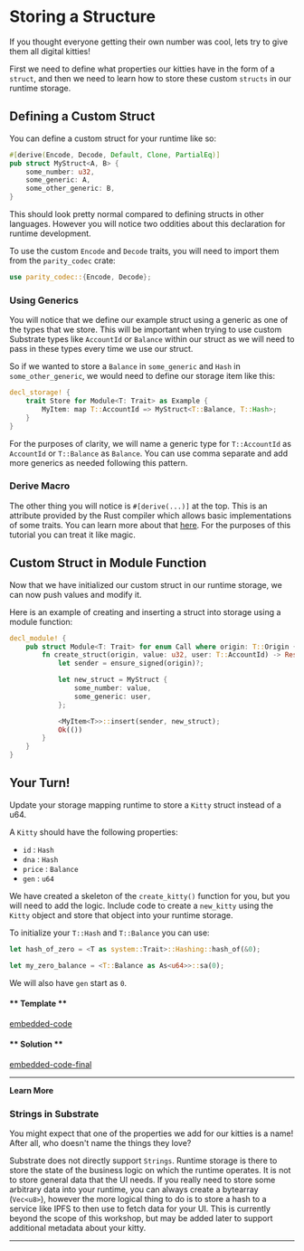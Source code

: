 Storing a Structure
===

If you thought everyone getting their own number was cool, lets try to give them all digital kitties!

First we need to define what properties our kitties have in the form of a `struct`, and then we need to learn how to store these custom `structs` in our runtime storage.

## Defining a Custom Struct

You can define a custom struct for your runtime like so:

```rust
#[derive(Encode, Decode, Default, Clone, PartialEq)]
pub struct MyStruct<A, B> {
    some_number: u32,
    some_generic: A,
    some_other_generic: B,
}
```

This should look pretty normal compared to defining structs in other languages. However you will notice two oddities about this declaration for runtime development.

To use the custom `Encode` and `Decode` traits, you will need to import them from the `parity_codec` crate:

```rust
use parity_codec::{Encode, Decode};
```

### Using Generics

You will notice that we define our example struct using a generic as one of the types that we store. This will be important when trying to use custom Substrate types like `AccountId` or `Balance` within our struct as we will need to pass in these types every time we use our struct.

So if we wanted to store a `Balance` in `some_generic` and `Hash` in `some_other_generic`, we would need to define our storage item like this:

```rust
decl_storage! {
    trait Store for Module<T: Trait> as Example {
        MyItem: map T::AccountId => MyStruct<T::Balance, T::Hash>;
    }
}
```

For the purposes of clarity, we will name a generic type for `T::AccountId` as `AccountId` or `T::Balance` as `Balance`. You can use comma separate and add more generics as needed following this pattern.

### Derive Macro

The other thing you will notice is `#[derive(...)]` at the top. This is an attribute provided by the Rust compiler which allows basic implementations of some traits. You can learn more about that [here](https://doc.rust-lang.org/rust-by-example/trait/derive.html). For the purposes of this tutorial you can treat it like magic.

## Custom Struct in Module Function

Now that we have initialized our custom struct in our runtime storage, we can now push values and modify it.

Here is an example of creating and inserting a struct into storage using a module function:

```rust
decl_module! {
    pub struct Module<T: Trait> for enum Call where origin: T::Origin {
        fn create_struct(origin, value: u32, user: T::AccountId) -> Result {
            let sender = ensure_signed(origin)?;

            let new_struct = MyStruct {
                some_number: value,
                some_generic: user,
            };

            <MyItem<T>>::insert(sender, new_struct);
            Ok(())
        }
    }
}
```

## Your Turn!

Update your storage mapping runtime to store a `Kitty` struct instead of a u64.

A `Kitty` should have the following properties:

 - `id` : `Hash`
 - `dna` : `Hash`
 - `price` : `Balance`
 - `gen` : `u64`

We have created a skeleton of the `create_kitty()` function for you, but you will need to add the logic. Include code to create a `new_kitty` using the `Kitty` object and store that object into your runtime storage.

To initialize your `T::Hash` and `T::Balance` you can use:

```rust
let hash_of_zero = <T as system::Trait>::Hashing::hash_of(&0);

let my_zero_balance = <T::Balance as As<u64>>::sa(0);
```

We will also have `gen` start as `0`.

<!-- tabs:start -->

#### ** Template **

[embedded-code](./assets/1.6-template.rs ':include :type=code embed-template')

#### ** Solution **

[embedded-code-final](./assets/1.6-finished-code.rs ':include :type=code embed-final')

<!-- tabs:end -->

---
**Learn More**

### Strings in Substrate

 You might expect that one of the properties we add for our kitties is a name! After all, who doesn't name the things they love?

Substrate does not directly support `Strings`. Runtime storage is there to store the state of the business logic on which the runtime operates. It is not to store general data that the UI needs. If you really need to store some arbitrary data into your runtime, you can always create a bytearray (`Vec<u8>`), however the more logical thing to do is to store a hash to a service like IPFS to then use to fetch data for your UI. This is currently beyond the scope of this workshop, but may be added later to support additional metadata about your kitty.

---
